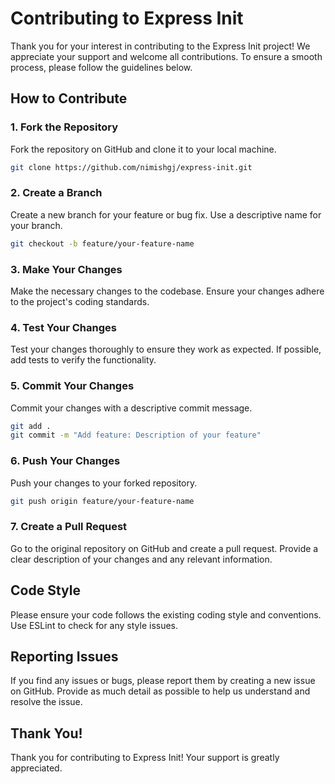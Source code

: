 # Contributing to Express Init

Thank you for your interest in contributing to the Express Init project! We appreciate your support and welcome all contributions. To ensure a smooth process, please follow the guidelines below.

## How to Contribute

### 1. Fork the Repository

Fork the repository on GitHub and clone it to your local machine.

```bash
git clone https://github.com/nimishgj/express-init.git
```

### 2. Create a Branch

Create a new branch for your feature or bug fix. Use a descriptive name for your branch.

```bash
git checkout -b feature/your-feature-name
```

### 3. Make Your Changes

Make the necessary changes to the codebase. Ensure your changes adhere to the project's coding standards.

### 4. Test Your Changes

Test your changes thoroughly to ensure they work as expected. If possible, add tests to verify the functionality.

### 5. Commit Your Changes

Commit your changes with a descriptive commit message.

```bash
git add .
git commit -m "Add feature: Description of your feature"
```

### 6. Push Your Changes

Push your changes to your forked repository.

```bash
git push origin feature/your-feature-name
```

### 7. Create a Pull Request

Go to the original repository on GitHub and create a pull request. Provide a clear description of your changes and any relevant information.

## Code Style

Please ensure your code follows the existing coding style and conventions. Use ESLint to check for any style issues.

## Reporting Issues

If you find any issues or bugs, please report them by creating a new issue on GitHub. Provide as much detail as possible to help us understand and resolve the issue.

## Thank You!

Thank you for contributing to Express Init! Your support is greatly appreciated.
